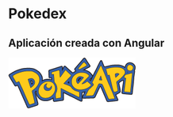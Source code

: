 # Pokedex

## Aplicación creada con Angular


[![PokéAPIV2](/assets/pokeapi_256.png)](https://pokeapi.co/)